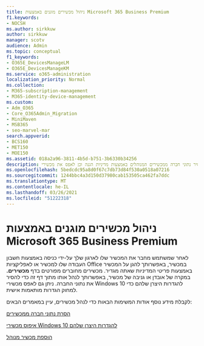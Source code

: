 ```yaml
---
title: ניהול מכשירים מוגנים באמצעות Microsoft 365 Business Premium
f1.keywords:
- NOCSH
ms.author: sirkkuw
author: sirkkuw
manager: scotv
audience: Admin
ms.topic: conceptual
f1_keywords:
- O365E_DevicesManageLM
- O365E_DevicesManageKM
ms.service: o365-administration
localization_priority: Normal
ms.collection:
- M365-subscription-management
- M365-identity-device-management
ms.custom:
- Adm_O365
- Core_O365Admin_Migration
- MiniMaven
- MSB365
- seo-marvel-mar
search.appverid:
- BCS160
- MET150
- MOE150
ms.assetid: 018a2a96-3811-4b5d-b751-3b6330b34256
description: למד להסיר נתוני חברה ממכשירים המנוהלים באמצעות מדיניות הגנה וכן לאפס את מכשירי Windows 10 להגדרות היצרן שלהם.
ms.openlocfilehash: 5bedcdc95a8d0f67c7db73d84f530a0518a07216
ms.sourcegitcommit: 1244bbc4a3d150d37980cab153505ca462fa7ddc
ms.translationtype: MT
ms.contentlocale: he-IL
ms.lasthandoff: 03/26/2021
ms.locfileid: "51222318"
---
```

# <a name="manage-protected-devices-with-microsoft-365-business-premium"></a>ניהול מכשירים מוגנים באמצעות Microsoft 365 Business Premium

לאחר שמשתמש מחבר את המכשיר שלו לארגון שלך על-ידי כניסה באמצעות חשבון העבודה שלו למכשיר או לאפליקציות Office במכשיר, באפשרותך להגן על המכשיר באמצעות פריטי המדיניות שאתה מגדיר. מכשירים מחוברים מפורטים בדף **מכשירים.** במקרה של אובדן או גניבה של מכשיר, באפשרותך לנהל אותו מתוך דף זה כדי להסיר את נתוני החברה. ניתן גם לאפס מכשירי Windows 10 להגדרות היצרן שלהם כדי למחוק הגדרות מותאמות אישית. 

לקבלת מידע נוסף אודות המשימות הבאות כדי לנהל מכשירים, עיין במאמרים הבאים: 
  
[הסרת נתוני חברה ממכשירים](remove-company-data.md)
  
[איפוס מכשירי Windows 10 להגדרות היצרן שלהם](reset-devices-to-factory-settings.md)

[הוספת מכשיר מנוהל](./app-protection-settings-for-android-and-ios.md)

